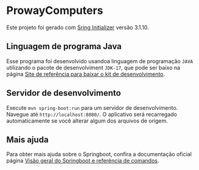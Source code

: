 # ProwayComputers

Este projeto foi gerado com [Sring Initializer](https://start.spring.io/) versão 3.1.10.

## Linguagem de programa Java

Esse programa foi desenvolvido usandoa linguagem de programação `JAVA` utilizando o pacote de desenvolviment `JDK-17`,
que pode ser baixo na página [Site de referência para baixar o kit de desenvolvimento](https://www.oracle.com/java/technologies/javase/jdk17-archive-downloads.html).

## Servidor de desenvolvimento

Execute `mvn spring-boot:run` para um servidor de desenvolvimento. Navegue até `http://localhost:8080/`. O aplicativo será recarregado automaticamente se você alterar algum dos arquivos de origem.




## Mais ajuda

Para obter mais ajuda sobre o Springboot, confira a documentação oficial página [Visão geral do Springboot e referência de comandos](https://spring.io/quickstart).
